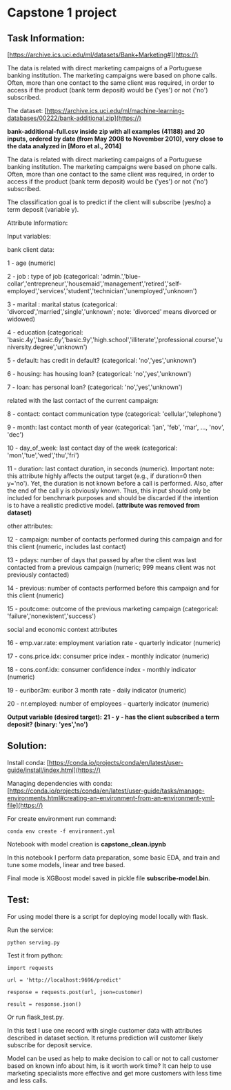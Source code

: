 # Capstone 1 project

## Task Information:

[https://archive.ics.uci.edu/ml/datasets/Bank+Marketing#](https://)

The data is related with direct marketing campaigns of a Portuguese banking institution. The marketing campaigns were based on phone calls. Often, more than one contact to the same client was required, in order to access if the product (bank term deposit) would be ('yes') or not ('no') subscribed.

The dataset:
[https://archive.ics.uci.edu/ml/machine-learning-databases/00222/bank-additional.zip](https://)

**bank-additional-full.csv inside zip with all examples (41188) and 20 inputs, ordered by date (from May 2008 to November 2010), very close to the data analyzed in \[Moro et al., 2014\]**

The data is related with direct marketing campaigns of a Portuguese banking institution. The marketing campaigns were based on phone calls. Often, more than one contact to the same client was required, in order to access if the product (bank term deposit) would be ('yes') or not ('no') subscribed.

The classification goal is to predict if the client will subscribe (yes/no) a term deposit (variable y).

Attribute Information:

Input variables:

bank client data:

1 - age (numeric)

2 - job : type of job (categorical: 'admin.','blue-collar','entrepreneur','housemaid','management','retired','self-employed','services','student','technician','unemployed','unknown')

3 - marital : marital status (categorical: 'divorced','married','single','unknown'; note: 'divorced' means divorced or widowed)

4 - education (categorical: 'basic.4y','basic.6y','basic.9y','high.school','illiterate','professional.course','university.degree','unknown')

5 - default: has credit in default? (categorical: 'no','yes','unknown')

6 - housing: has housing loan? (categorical: 'no','yes','unknown')

7 - loan: has personal loan? (categorical: 'no','yes','unknown')

related with the last contact of the current campaign:

8 - contact: contact communication type (categorical: 'cellular','telephone')

9 - month: last contact month of year (categorical: 'jan', 'feb', 'mar', ..., 'nov', 'dec')

10 - day_of_week: last contact day of the week (categorical: 'mon','tue','wed','thu','fri')

11 - duration: last contact duration, in seconds (numeric). Important note: this attribute highly affects the output target (e.g., if duration=0 then y='no'). Yet, the duration is not known before a call is performed. Also, after the end of the call y is obviously known. Thus, this input should only be included for benchmark purposes and should be discarded if the intention is to have a realistic predictive model. **(attribute was removed from dataset)**

other attributes:

12 - campaign: number of contacts performed during this campaign and for this client (numeric, includes last contact)

13 - pdays: number of days that passed by after the client was last contacted from a previous campaign (numeric; 999 means client was not previously contacted)

14 - previous: number of contacts performed before this campaign and for this client (numeric)

15 - poutcome: outcome of the previous marketing campaign (categorical: 'failure','nonexistent','success')

social and economic context attributes

16 - emp.var.rate: employment variation rate - quarterly indicator (numeric)

17 - cons.price.idx: consumer price index - monthly indicator (numeric)

18 - cons.conf.idx: consumer confidence index - monthly indicator (numeric)

19 - euribor3m: euribor 3 month rate - daily indicator (numeric)

20 - nr.employed: number of employees - quarterly indicator (numeric)

**Output variable (desired target):**
**21 - y - has the client subscribed a term deposit? (binary: 'yes','no')**

## Solution:

Install conda:
[https://conda.io/projects/conda/en/latest/user-guide/install/index.html](https://)

Managing dependencies with conda:
[https://conda.io/projects/conda/en/latest/user-guide/tasks/manage-environments.html#creating-an-environment-from-an-environment-yml-file](https://)

For create environment run command:

`conda env create -f environment.yml`

Notebook with model creation is **capstone_clean.ipynb**

In this notebook I perform data preparation, some basic EDA, and train and tune some models, linear and tree based.

Final mode is XGBoost model saved in pickle file **subscribe-model.bin**.

## Test:

For using model there is a script for deploying model locally with flask.

Run the service:

`python serving.py`

Test it from python:

`import requests`

`url = 'http://localhost:9696/predict'`

`response = requests.post(url, json=customer)`

`result = response.json()`

Or run flask_test.py.

In this test I use one record with single customer data with attributes described in dataset section.
It returns prediction will customer likely subscribe for deposit service.

Model can be used as help to make decision to call or not to call customer based on known info about him, is it worth work time? It can help to use marketing specialists more effective and get more customers with less time and less calls.







